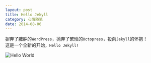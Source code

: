 ```yaml
---
layout: post
title: Hello Jekyll
category: 心情随笔
date: 2014-08-06
---
```


摒弃了臃肿的`WordPress`，抛弃了繁琐的`Octopress`，投向`Jekyll`的怀抱！  
这是一个全新的开始，`Hello Jekyll!`  

![Hello World](/blog/2014/08/06/Hello-Jekyll-01.jpg)  
